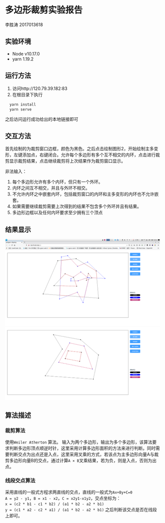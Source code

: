# 多边形裁剪实验报告
李胜涛 2017013618

## 实验环境
* Node v10.17.0
* yarn 1.19.2

## 运行方法
1. 访问http://120.79.39.182:83
2. 在根目录下执行
```shell script
  yarn install
  yarn serve
```
之后访问运行成功给出的本地链接即可

## 交互方法
首先绘制的为裁剪窗口边框，颜色为黑色。之后点击绘制图形2，开始绘制主多变形，左键添加点，右键闭合。允许每个多边形有多个互不相交的内环，点击进行裁剪显示裁剪结果，点击继续裁剪将上次结果作为裁剪窗口显示。  

非法输入：
1. 每个多边形允许有多个内环，但只有一个外环。
2. 内环之间互不相交，并且与外环不相交。
3. 不允许内环之中嵌套内环，包括裁剪窗口的内环和主多变形的内环也不允许嵌套。
4. 如果需要继续裁剪需要上次得到的结果不包含多个外环并且有结果。
5. 多边形边框以及任何内环要求至少拥有三个顶点

## 结果显示
![](result1.png)
![](result2.png)

## 算法描述
### 裁剪算法
使用`Weiler Atherton` 算法。
输入为两个多边形，输出为多个多边形，该算法要求判断多边形顶点顺逆时针，这里采用计算多边形面积的方法来进行判断。同时需要判断交点为出点还是入点，这里采用叉乘的方式，若该点为主多边形向量A与裁剪多边形向量B的交点，通过计算`A × B`叉乘结果，若为负，则是入点，否则为出点。

### 线段交点算法
采用直线的一般式方程求两直线的交点，直线的一般式为`Ax+By+C=0`    
`A = y2 - y1`，`B = x1 - x2`，`C = x2y1-x1y2`，交点坐标为：  
`x = (c2 * b1 - c1 * b2) / (a1 * b2 - a2 * b1)`  
`y = (c1 * a2 - c2 * a1) / (a1 * b2 - a2 * b1)`
之后判断该交点是否在线段上即可。
